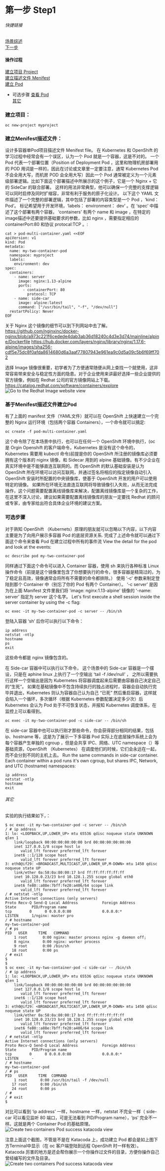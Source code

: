 # 第一步 Step1
###### 快捷链接
[场景综述](../KubernetesAPIFund.md) <br>
[下一步](Step2.md) <br>

#### 操作过程
[建立项目 Project](#建立项目) <br>
[建立描述文件 Menifest](#建立menifest描述文件) <br>
[建立 Pod](#基于描述文件建立Pod) <br>
   - 可选步骤
      [查看 Pod](#可选步骤) <br>
      [其它](#其它) <br>

### 建立项目：

```
oc new-project myproject
```

### 建立Menifest描述文件：
设计多容器单Pod项目描述文件 Menifest file。
在 Kubernetes 和 OpenShift 的学习过程中经常会有一个误区，认为一个 Pod 就是一个容器，这是不对的。 一个 Pod 代表一个部署位置（Position of Deployment Pod ，这里和物理机房部署用的 POD 用词是一样的，因此在讨论或文章里一定要注意，通常 Kubernetes Pod 不会全用大写，而机房 POD 会全用大写）因此一个 Pod 通常被定义为一个元素级部署逻辑。比如下面这个部署描述中所展示的这个例子，它是一个 Nginx + 它的 SideCar 的联合部署。 这样的用法非常典型，他可以确保一个完整的支撑逻辑可以同时启停及同时扩缩容，非常有利于服务的原子化设计。
以下这个 YAML 文件描述了一个完整的部署逻辑，其中包括了部署的内容类型是一个 Pod ，‘kind： Pod’。 标记希望用于开发环境，‘labels： environment： dev’ 。在 ‘spec’ 中描述了这个部署有两个容器， ‘containers’ 有两个 name 和 image ，在特定的image描述中还要提供基础要求的参数，比如 nginx ，需要指定相应的 containerPort:80 和协议 protocal:TCP 。:
```
cat > pod-multi-container.yaml <<EOF
apiVersion: v1
kind: Pod
metadata:
  name: my-two-container-pod
  namespace: myproject
  labels:
    environment: dev
spec:
  containers:
    - name: server
      image: nginx:1.13-alpine
      ports:
        - containerPort: 80
          protocol: TCP
    - name: side-car
      image: alpine:latest
      command: ["/usr/bin/tail", "-f", "/dev/null"]
  restartPolicy: Never
EOF
```
关于 Nginx 这个镜像的细节可以到下列网站中去了解。 
https://github.com/nginxinc/docker-nginx/blob/a973c221f6cedede4dab3ab36d18240c4d3e3d74/mainline/alpine/Dockerfile
https://hub.docker.com/layers/nginx/library/nginx/1.17.6-alpine/images/sha256-cdf5e75dc8f0afda8614680d6a3aaf77807943e961ea9c0d5a09c5b6f69ff702

选择 Image 镜像很重要，初学者为了方便通常随便从网上查找一个就使用，这非常容易带来安全与稳定性方面的隐患。对于企业使用来讲最好选择一些企业提供的官方镜像，例如在 Redhat 公司的官方镜像网站上下载。
https://catalog.redhat.com/software/containers/explore <br>
![Go to the Redhat Image website view](snapshort/Redhat_image_snapshort.jpg)

### 基于Menifest描述文件建立Pod
有了上面的 manifest 文件（YAML文件）就可以在 OpenShift 上快速建立一个完整的 Nginx 运行环境（包括两个容器 Containers），一个命令就可以搞定:
```
oc create -f pod-multi-container.yaml
```
这个命令除了在本场景中执行，也可以在任何一个 OpenShift 环境中执行，(oc 是 Orgin Openshift 的客户端命令，Kubernetes 是没有这个命令的，Kubernetes 需要用 kubectl 命令)前提是你的 OpenShift 所注册的镜像库必须要拥有这个版本的 niginx 镜像，和 Sidecar 用到的 alpine 基础镜像。有不少企业在真实环境中是不能够直连互联网的。而 OpenShift 的默认基础安装是认为 OpenShift 所在环境可以访问互联网，并通过签名将相应的指定镜像自动引入 OpenShift 安装时所配置的中央镜像库，使基于 OpenShift 开发的用户可以使用特定的镜像。 如果所在环境无法直连互联网将导致镜像引入失败，从而无法完成操作，这个问题需要配置离线镜像库来解决，配置离线镜像库是一个复杂的工作，在这里不深入讨论，建议如果需要配置离线镜像库的朋友一定要找 Redhat 的顾问或专家，由专家给出符合具体企业环境的建议方案。

### 可选步骤
对于熟知 OpenShift （Kubernets）原理的朋友就可以忽略以下内容，以下内容主要是为了向用户展示多容器 Pod 的底层资源关系.
完成了上述命令就可以通过下面这个命令来查看 Pod 在建立过程中所有的事件流
View the detail for the pod and look at the events:
```
oc describe pod my-two-container-pod
```

同样通过下面这个命令可以进入 Container 容器，使用 sh 来执行各种标准 Linux 操作命令（前提是这个镜像里包含了你想要执行的命令，很多容器是精简过的，为了稳定且高效，镜像通常会将所有不需要的命令都排除。）
使用 ‘-c’ 参数来制定登陆到那个 Container 中（别忘了你的 Pod 有两个 Container）。 ‘-c server’ 是因为在上面 Manifest 文件里我们将 'image: nginx:1.13-alpine' 镜像的 ‘-name: server’ 指定为 server 这个名字。
Let's first execute a shell session inside the server container by using the -c flag:
```
oc exec -it my-two-container-pod -c server -- /bin/sh
```
登陆入容器 ‘sh’ 后你可以执行以下命令：
```
ip address
netstat -ntlp
hostname
ps
exit
```
这些命令都是 nginx 镜像包含的。

在 Side-car 容器中可以执行以下命令， 这个场景中的 Side-car 容器是一个摆设，只是在 aphine linux 上执行了一个空输出 ‘tail -f /dev/null’ ， 之所以需要执行这样一个空输出是因为 Kubernetes 将容器调度起来后需要由容器自己决定自己的“生死”。 如果在基础镜像中不包含持续执行的独占进程时，容器会自动执行完毕并退出，Kubernetes 则认为容器自己认为自己 “已死” 然后重启容器，这样就会陷入一个循环，多次循环（根据 Kubernetes 参数配置决定多少次）后 Kubernetes 会认为 Pod 处于不可恢复状态，并报知 Kubernetes 调度体系，在监控上可以看得到。
```
oc exec -it my-two-container-pod -c side-car -- /bin/sh
```

在 side-car 容器中也可以执行刚才那些命令，你会获得部分相同的结果，包括 ip、hostname 等，这是为了展示一下多容器 Pod 实际上在底层操作系统上会为每个容器产生单独的 cgroup ，但是会共享 IPC、网络、UTC namespace（）等基础资源，OpenShift （Kubernetes） 在调度他们的时候，它们会永远在一起，而不会分到不同的主机上去。
Run the same commands in side-car container. Each container within a pod runs it's own cgroup, but shares IPC, Network, and UTC (hostname) namespaces:
```
ip address
netstat -ntlp
hostname
exit
```

###### 其它
实验的执行结果如下，：
```
$ oc exec -it my-two-container-pod -c server -- /bin/sh
/ # ip address
1: lo: <LOOPBACK,UP,LOWER_UP> mtu 65536 qdisc noqueue state UNKNOWN qlen 1
    link/loopback 00:00:00:00:00:00 brd 00:00:00:00:00:00
    inet 127.0.0.1/8 scope host lo
       valid_lft forever preferred_lft forever
    inet6 ::1/128 scope host
       valid_lft forever preferred_lft forever
3: eth0@if29: <BROADCAST,MULTICAST,UP,LOWER_UP,M-DOWN> mtu 1450 qdisc noqueue state UP
    link/ether 0a:58:0a:80:00:17 brd ff:ff:ff:ff:ff:ff
    inet 10.128.0.23/23 brd 10.128.1.255 scope global eth0
       valid_lft forever preferred_lft forever
    inet6 fe80::a88e:7bff:fe20:a406/64 scope link
       valid_lft forever preferred_lft forever
/ # netstat -ntlp
Active Internet connections (only servers)
Proto Recv-Q Send-Q Local Address           Foreign Address         State       PID/Program name
tcp        0      0 0.0.0.0:80              0.0.0.0:*               LISTEN      1/nginx: master pro
/ # hostname
my-two-container-pod
/ # ps
PID   USER     TIME   COMMAND
    1 root       0:00 nginx: master process nginx -g daemon off;
    8 nginx      0:00 nginx: worker process
    9 root       0:00 /bin/sh
   18 root       0:00 ps
/ # exit
$
$
$ oc exec -it my-two-container-pod -c side-car -- /bin/sh
/ # ip address
1: lo: <LOOPBACK,UP,LOWER_UP> mtu 65536 qdisc noqueue state UNKNOWN qlen 1
    link/loopback 00:00:00:00:00:00 brd 00:00:00:00:00:00
    inet 127.0.0.1/8 scope host lo
       valid_lft forever preferred_lft forever
    inet6 ::1/128 scope host
       valid_lft forever preferred_lft forever
3: eth0@if29: <BROADCAST,MULTICAST,UP,LOWER_UP,M-DOWN> mtu 1450 qdisc noqueue state UP
    link/ether 0a:58:0a:80:00:17 brd ff:ff:ff:ff:ff:ff
    inet 10.128.0.23/23 brd 10.128.1.255 scope global eth0
       valid_lft forever preferred_lft forever
    inet6 fe80::a88e:7bff:fe20:a406/64 scope link
       valid_lft forever preferred_lft forever
/ # netstat -ntlp
Active Internet connections (only servers)
Proto Recv-Q Send-Q Local Address           Foreign Address         State       PID/Program name
tcp        0      0 0.0.0.0:80              0.0.0.0:*               LISTEN      -
/ # hostname
my-two-container-pod
/ # ps
PID   USER     TIME  COMMAND
    1 root      0:00 /usr/bin/tail -f /dev/null
   17 root      0:00 /bin/sh
   24 root      0:00 ps
/ #
/ # exit
$
```
对比可以看到 ‘ip address’ 一样，hostname 一样，netstat 不完全一样（ side-car 可以看见监听 80 端口，可是无法看到 PID/Program name），‘ps’ 完全不一样。这就是两个 Container Pod 的基础原理。
![Create two containers Pod success katacoda view](snapshort/katacoda_twoContainer_snapshort.jpg)

注意上面这个截图，不管是不是在 Katacoda 上，成功建立 Pod 都会是如上图下方Terminal中显示（在 oc 客户端登陆到远程 OpenShift 时一样有效）。 Katacoda 厉害的地方是还会帮你展示一个你操作过文件的目录，方便你操作自己曾经编写的文件及目录。
![Create two containers Pod success katacoda view](snapshort/katacoda_edit_file_snapshort.jpg)